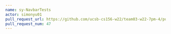 ```yaml
---
name: sy-NavbarTests
actor: simonyu01
pull_request_url: https://github.com/ucsb-cs156-w22/team03-w22-7pm-4/pull/47
pull_request_num: 47
---
```

